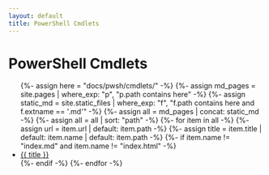 ```yaml
---
layout: default
title: PowerShell Cmdlets
---
```


# PowerShell Cmdlets

<ul>
{%- assign here = "docs/pwsh/cmdlets/" -%}
{%- assign md_pages =
    site.pages      | where_exp: "p", "p.path contains here"
-%}
{%- assign static_md =
    site.static_files | where_exp: "f", "f.path contains here and f.extname == '.md'"
-%}
{%- assign all = md_pages | concat: static_md -%}
{%- assign all = all | sort: "path" -%}
{%- for item in all -%}
  {%- assign url = item.url | default: item.path -%}
  {%- assign title = item.title | default: item.name | default: item.path -%}
  {%- if item.name != "index.md" and item.name != "index.html" -%}
    <li><a href="{{ url | relative_url }}">{{ title }}</a></li>
  {%- endif -%}
{%- endfor -%}
</ul>
